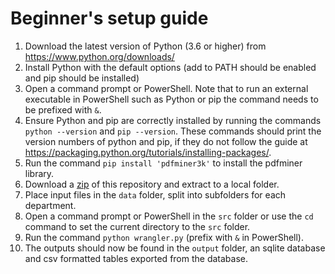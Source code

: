 # Beginner's setup guide

1. Download the latest version of Python (3.6 or higher) from https://www.python.org/downloads/
2. Install Python with the default options (add to PATH should be enabled and pip should be installed)
3. Open a command prompt or PowerShell. Note that to run an external executable in PowerShell such as Python or pip the command needs to be prefixed with `&`.
4. Ensure Python and pip are correctly installed by running the commands `python --version` and `pip --version`. These commands should print the version numbers of python and pip, if they do not follow the guide at https://packaging.python.org/tutorials/installing-packages/.
5. Run the command `pip install 'pdfminer3k'` to install the pdfminer library.
6. Download a [zip](https://github.com/ianknowles/EarTimeWrangler/archive/master.zip) of this repository and extract to a local folder.
7. Place input files in the `data` folder, split into subfolders for each department.
8. Open a command prompt or PowerShell in the `src` folder or use the `cd` command to set the current directory to the `src` folder.
9. Run the command `python wrangler.py` (prefix with `&` in PowerShell).
10. The outputs should now be found in the `output` folder, an sqlite database and csv formatted tables exported from the database. 
